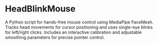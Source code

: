# HeadBlinkMouse
A Python script for hands-free mouse control using MediaPipe FaceMesh.  Tracks head movements for cursor positioning and uses single-eye blinks for left/right clicks. Includes an interactive calibration and adjustable smoothing parameters for precise pointer control.
